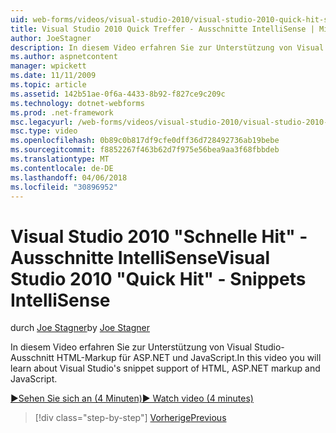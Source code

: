 ```yaml
---
uid: web-forms/videos/visual-studio-2010/visual-studio-2010-quick-hit-snippets-intellisense
title: Visual Studio 2010 Quick Treffer - Ausschnitte IntelliSense | Microsoft Docs
author: JoeStagner
description: In diesem Video erfahren Sie zur Unterstützung von Visual Studio-Ausschnitt HTML-Markup für ASP.NET und JavaScript.
ms.author: aspnetcontent
manager: wpickett
ms.date: 11/11/2009
ms.topic: article
ms.assetid: 142b51ae-0f6a-4433-8b92-f827ce9c209c
ms.technology: dotnet-webforms
ms.prod: .net-framework
msc.legacyurl: /web-forms/videos/visual-studio-2010/visual-studio-2010-quick-hit-snippets-intellisense
msc.type: video
ms.openlocfilehash: 0b89c0b817df9cfe0dff36d728492736ab19bebe
ms.sourcegitcommit: f8852267f463b62d7f975e56bea9aa3f68fbbdeb
ms.translationtype: MT
ms.contentlocale: de-DE
ms.lasthandoff: 04/06/2018
ms.locfileid: "30896952"
---
```

<a name="visual-studio-2010-quick-hit---snippets-intellisense"></a><span data-ttu-id="7aefe-103">Visual Studio 2010 "Schnelle Hit" - Ausschnitte IntelliSense</span><span class="sxs-lookup"><span data-stu-id="7aefe-103">Visual Studio 2010 "Quick Hit" - Snippets IntelliSense</span></span>
====================
<span data-ttu-id="7aefe-104">durch [Joe Stagner](https://github.com/JoeStagner)</span><span class="sxs-lookup"><span data-stu-id="7aefe-104">by [Joe Stagner](https://github.com/JoeStagner)</span></span>

<span data-ttu-id="7aefe-105">In diesem Video erfahren Sie zur Unterstützung von Visual Studio-Ausschnitt HTML-Markup für ASP.NET und JavaScript.</span><span class="sxs-lookup"><span data-stu-id="7aefe-105">In this video you will learn about Visual Studio's snippet support of HTML, ASP.NET markup and JavaScript.</span></span>

[<span data-ttu-id="7aefe-106">&#9654;Sehen Sie sich an (4 Minuten)</span><span class="sxs-lookup"><span data-stu-id="7aefe-106">&#9654; Watch video (4 minutes)</span></span>](https://channel9.msdn.com/Blogs/ASP-NET-Site-Videos/visual-studio-2010-quick-hit-snippets-intellisense)

> [!div class="step-by-step"]
> [<span data-ttu-id="7aefe-107">Vorherige</span><span class="sxs-lookup"><span data-stu-id="7aefe-107">Previous</span></span>](visual-studio-2010-quick-hit-websites-instead-of-web-projects.md)
